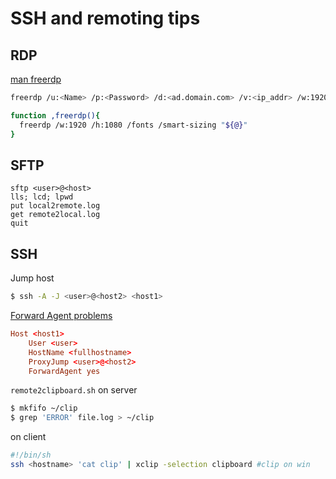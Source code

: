 # SSH and remoting tips

## RDP
[man freerdp](https://github.com/awakecoding/FreeRDP-Manuals/blob/master/User/FreeRDP-User-Manual.markdown)
```sh
freerdp /u:<Name> /p:<Password> /d:<ad.domain.com> /v:<ip_addr> /w:1920 /h:1080 /fonts /smart-sizing
```
```bash
function ,freerdp(){
  freerdp /w:1920 /h:1080 /fonts /smart-sizing "${@}"
}
```

## SFTP

```
sftp <user>@<host>
lls; lcd; lpwd
put local2remote.log  
get remote2local.log
quit
```
## SSH

Jump host
```sh
$ ssh -A -J <user>@<host2> <host1>
```
[Forward Agent problems](https://www.qualys.com/2023/07/19/cve-2023-38408/rce-openssh-forwarded-ssh-agent.txt)
```conf
Host <host1>
    User <user>
    HostName <fullhostname>
    ProxyJump <user>@<host2>
    ForwardAgent yes
```

`remote2clipboard.sh`
on server 
```sh
$ mkfifo ~/clip
$ grep 'ERROR' file.log > ~/clip
```
on client
```sh
#!/bin/sh
ssh <hostname> 'cat clip' | xclip -selection clipboard #clip on win
```
